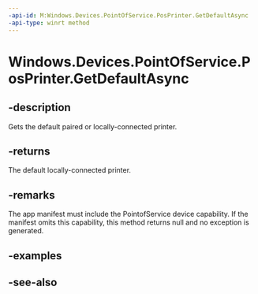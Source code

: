 ```yaml
---
-api-id: M:Windows.Devices.PointOfService.PosPrinter.GetDefaultAsync
-api-type: winrt method
---
```


<!-- Method syntax
public Windows.Foundation.IAsyncOperation<Windows.Devices.PointOfService.PosPrinter> GetDefaultAsync()
-->

# Windows.Devices.PointOfService.PosPrinter.GetDefaultAsync

## -description
Gets the default paired or locally-connected printer.

## -returns
The default locally-connected printer.

## -remarks
The app manifest must include the PointofService device capability. If the manifest omits this capability, this method returns null and no exception is generated.

## -examples

## -see-also
